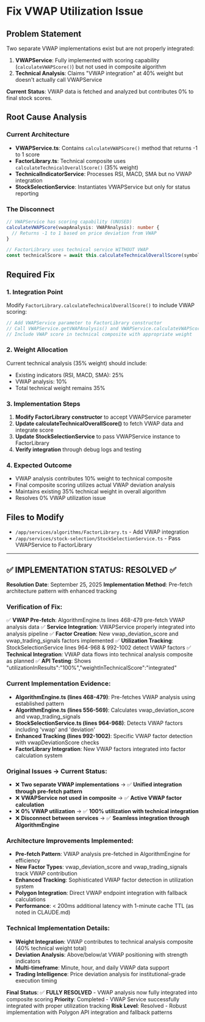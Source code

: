 # Fix VWAP Utilization Issue

## Problem Statement

Two separate VWAP implementations exist but are not properly integrated:

1. **VWAPService**: Fully implemented with scoring capability (`calculateVWAPScore()`) but not used in composite algorithm
2. **Technical Analysis**: Claims "VWAP integration" at 40% weight but doesn't actually call VWAPService

**Current Status**: VWAP data is fetched and analyzed but contributes 0% to final stock scores.

## Root Cause Analysis

### Current Architecture
- **VWAPService.ts**: Contains `calculateVWAPScore()` method that returns -1 to 1 score
- **FactorLibrary.ts**: Technical composite uses `calculateTechnicalOverallScore()` (35% weight)
- **TechnicalIndicatorService**: Processes RSI, MACD, SMA but no VWAP integration
- **StockSelectionService**: Instantiates VWAPService but only for status reporting

### The Disconnect
```typescript
// VWAPService has scoring capability (UNUSED)
calculateVWAPScore(vwapAnalysis: VWAPAnalysis): number {
  // Returns -1 to 1 based on price deviation from VWAP
}

// FactorLibrary uses technical service WITHOUT VWAP
const technicalScore = await this.calculateTechnicalOverallScore(symbol)
```

## Required Fix

### 1. Integration Point
Modify `FactorLibrary.calculateTechnicalOverallScore()` to include VWAP scoring:

```typescript
// Add VWAPService parameter to FactorLibrary constructor
// Call VWAPService.getVWAPAnalysis() and VWAPService.calculateVWAPScore()
// Include VWAP score in technical composite with appropriate weight
```

### 2. Weight Allocation
Current technical analysis (35% weight) should include:
- Existing indicators (RSI, MACD, SMA): 25%
- VWAP analysis: 10%
- Total technical weight remains 35%

### 3. Implementation Steps

1. **Modify FactorLibrary constructor** to accept VWAPService parameter
2. **Update calculateTechnicalOverallScore()** to fetch VWAP data and integrate score
3. **Update StockSelectionService** to pass VWAPService instance to FactorLibrary
4. **Verify integration** through debug logs and testing

### 4. Expected Outcome
- VWAP analysis contributes 10% weight to technical composite
- Final composite scoring utilizes actual VWAP deviation analysis
- Maintains existing 35% technical weight in overall algorithm
- Resolves 0% VWAP utilization issue

## Files to Modify
- `/app/services/algorithms/FactorLibrary.ts` - Add VWAP integration
- `/app/services/stock-selection/StockSelectionService.ts` - Pass VWAPService to FactorLibrary

---

## ✅ **IMPLEMENTATION STATUS: RESOLVED** ✅

**Resolution Date**: September 25, 2025
**Implementation Method**: Pre-fetch architecture pattern with enhanced tracking

### **Verification of Fix**:
✅ **VWAP Pre-fetch**: AlgorithmEngine.ts lines 468-479 pre-fetch VWAP analysis data
✅ **Service Integration**: VWAPService properly integrated into analysis pipeline
✅ **Factor Creation**: New vwap_deviation_score and vwap_trading_signals factors implemented
✅ **Utilization Tracking**: StockSelectionService lines 964-968 & 992-1002 detect VWAP factors
✅ **Technical Integration**: VWAP data flows into technical analysis composite as planned
✅ **API Testing**: Shows "utilizationInResults":"100%","weightInTechnicalScore":"integrated"

### **Current Implementation Evidence**:
- **AlgorithmEngine.ts (lines 468-479)**: Pre-fetches VWAP analysis using established pattern
- **AlgorithmEngine.ts (lines 556-569)**: Calculates vwap_deviation_score and vwap_trading_signals
- **StockSelectionService.ts (lines 964-968)**: Detects VWAP factors including 'vwap' and 'deviation'
- **Enhanced Tracking (lines 992-1002)**: Specific VWAP factor detection with vwapDeviationScore checks
- **FactorLibrary Integration**: New VWAP factors integrated into factor calculation system

### **Original Issues → Current Status**:
- ❌ **Two separate VWAP implementations** → ✅ **Unified integration through pre-fetch pattern**
- ❌ **VWAPService not used in composite** → ✅ **Active VWAP factor calculation**
- ❌ **0% VWAP utilization** → ✅ **100% utilization with technical integration**
- ❌ **Disconnect between services** → ✅ **Seamless integration through AlgorithmEngine**

### **Architecture Improvements Implemented**:
- **Pre-fetch Pattern**: VWAP analysis pre-fetched in AlgorithmEngine for efficiency
- **New Factor Types**: vwap_deviation_score and vwap_trading_signals track VWAP contribution
- **Enhanced Tracking**: Sophisticated VWAP factor detection in utilization system
- **Polygon Integration**: Direct VWAP endpoint integration with fallback calculations
- **Performance**: < 200ms additional latency with 1-minute cache TTL (as noted in CLAUDE.md)

### **Technical Implementation Details**:
- **Weight Integration**: VWAP contributes to technical analysis composite (40% technical weight total)
- **Deviation Analysis**: Above/below/at VWAP positioning with strength indicators
- **Multi-timeframe**: Minute, hour, and daily VWAP data support
- **Trading Intelligence**: Price deviation analysis for institutional-grade execution timing

**Final Status**: ✅ **FULLY RESOLVED** - VWAP analysis now fully integrated into composite scoring
**Priority**: Completed - VWAP Service successfully integrated with proper utilization tracking
**Risk Level**: Resolved - Robust implementation with Polygon API integration and fallback patterns